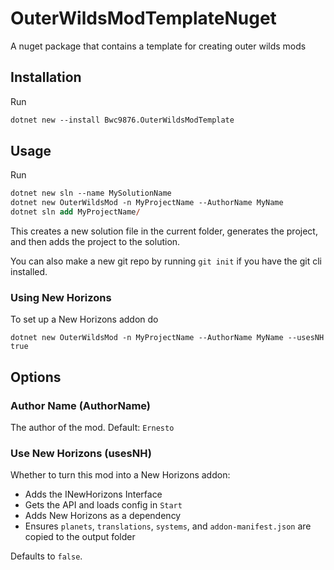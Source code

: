 # OuterWildsModTemplateNuget

A nuget package that contains a template for creating outer wilds mods

## Installation

Run

```ps
dotnet new --install Bwc9876.OuterWildsModTemplate
```

## Usage

Run

```ps
dotnet new sln --name MySolutionName
dotnet new OuterWildsMod -n MyProjectName --AuthorName MyName
dotnet sln add MyProjectName/
```

This creates a new solution file in the current folder, generates the project, and then adds the project to the solution.

You can also make a new git repo by running `git init` if you have the git cli installed.

### Using New Horizons

To set up a New Horizons addon do

```shell
dotnet new OuterWildsMod -n MyProjectName --AuthorName MyName --usesNH true
```

## Options

### Author Name (AuthorName)

The author of the mod. Default: `Ernesto`

### Use New Horizons (usesNH)

Whether to turn this mod into a New Horizons addon:

- Adds the INewHorizons Interface
- Gets the API and loads config in `Start`
- Adds New Horizons as a dependency
- Ensures `planets`, `translations`, `systems`, and `addon-manifest.json` are copied to the output folder

Defaults to `false`.
